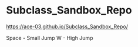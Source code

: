 # Subclass_Sandbox_Repo
https://ace-03.github.io/Subclass_Sandbox_Repo/

Space - Small Jump
W - High Jump
